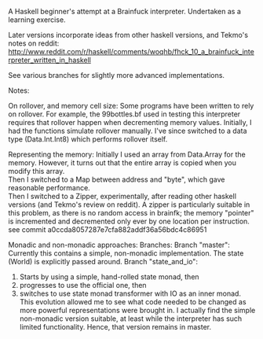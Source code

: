A Haskell beginner's attempt at a Brainfuck interpreter.  Undertaken as a learning exercise.  

Later versions incorporate ideas from other haskell versions, and Tekmo's notes on reddit: http://www.reddit.com/r/haskell/comments/woqhb/fhck_10_a_brainfuck_interpreter_written_in_haskell

See various branches for slightly more advanced implementations.

Notes:

On rollover, and memory cell size:
Some programs have been written to rely on rollover.  For example, the 99bottles.bf used in testing this interpreter requires that rollover happen when decrementing memory values.  Initially, I had the functions simulate rollover manually.  I've since switched to a data type (Data.Int.Int8) which performs rollover itself.


Representing the memory:
Initially I used an array from Data.Array for the memory.  However, it turns out that the entire array is copied when you modify this array.  
Then I switched to a Map between address and "byte", which gave reasonable performance.  
Then I switched to a Zipper, experimentally, after reading other haskell versions (and Tekmo's review on reddit).  A zipper is particularly suitable in this problem, as there is no random access in brainfk; the memory "pointer" is incremented and decremented only ever by one location per instruction. see commit a0ccda8057287e7cfa882addf36a56bdc4c86951


Monadic and non-monadic approaches: 
Branches:
Branch "master": Currently this contains a simple, non-monadic implementation.  The state (World) is explicitly passed around.
Branch "state_and_io": 
  1) Starts by using a simple, hand-rolled state monad, then 
  2) progresses to use the official one, then 
  3) switches to use state monad transformer with IO as an inner monad.
This evolution allowed me to see what code needed to be changed as more powerful representations were brought in.  I actually find the simple non-monadic version suitable, at least while the interpreter has such limited functionality.  Hence, that version remains in master.

